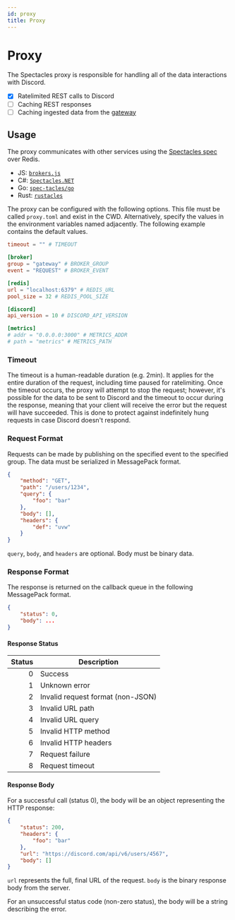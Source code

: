 ```yaml
---
id: proxy
title: Proxy
---
```

# Proxy

The Spectacles proxy is responsible for handling all of the data interactions with Discord.

- [x] Ratelimited REST calls to Discord
- [ ] Caching REST responses
- [ ] Caching ingested data from the [gateway](https://github.com/spec-tacles/gateway)

## Usage

The proxy communicates with other services using the [Spectacles spec](https://github.com/spec-tacles/spec) over Redis.

- JS: [`brokers.js`](https://github.com/spec-tacles/brokers.js)
- C#: [`Spectacles.NET`](https://github.com/spec-tacles/Spectacles.NET)
- Go: [`spec-tacles/go`](https://github.com/spec-tacles/go)
- Rust: [`rustacles`](https://github.com/spec-tacles/rustacles)

The proxy can be configured with the following options. This file must be called `proxy.toml` and exist in the CWD. Alternatively, specify the values in the environment variables named adjacently. The following example contains the default values.

```toml
timeout = "" # TIMEOUT

[broker]
group = "gateway" # BROKER_GROUP
event = "REQUEST" # BROKER_EVENT

[redis]
url = "localhost:6379" # REDIS_URL
pool_size = 32 # REDIS_POOL_SIZE

[discord]
api_version = 10 # DISCORD_API_VERSION

[metrics]
# addr = "0.0.0.0:3000" # METRICS_ADDR
# path = "metrics" # METRICS_PATH
```

### Timeout

The timeout is a human-readable duration (e.g. 2min). It applies for the entire duration of the request, including time paused for ratelimiting. Once the timeout occurs, the proxy will attempt to stop the request; however, it's possible for the data to be sent to Discord and the timeout to occur during the response, meaning that your client will receive the error but the request will have succeeded. This is done to protect against indefinitely hung requests in case Discord doesn't respond.

### Request Format

Requests can be made by publishing on the specified event to the specified group. The data must be serialized in MessagePack format.

```json
{
	"method": "GET",
	"path": "/users/1234",
	"query": {
		"foo": "bar"
	},
	"body": [],
	"headers": {
		"def": "uvw"
	}
}
```

`query`, `body`, and `headers` are optional. Body must be binary data.

### Response Format

The response is returned on the callback queue in the following MessagePack format.

```json
{
	"status": 0,
	"body": ...
}
```

#### Response Status

**Status**|**Description**
-----:|-----
0|Success
1|Unknown error
2|Invalid request format (non-JSON)
3|Invalid URL path
4|Invalid URL query
5|Invalid HTTP method
6|Invalid HTTP headers
7|Request failure
8|Request timeout

#### Response Body

For a successful call (status 0), the body will be an object representing the HTTP response:

```json
{
	"status": 200,
	"headers": {
		"foo": "bar"
	},
	"url": "https://discord.com/api/v6/users/4567",
	"body": []
}
```

`url` represents the full, final URL of the request. `body` is the binary response body from the server.

For an unsuccessful status code (non-zero status), the body will be a string describing the error.
